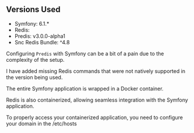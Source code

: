 ## Versions Used  
- Symfony: 6.1.*
- Redis:
- Predis: v3.0.0-alpha1
- Snc Redis Bundle: ^4.8
  
Configuring `Predis` with Symfony can be a bit of a pain due to the complexity of the setup.

I have added missing Redis commands  that were not natively supported in the version being used.

The entire Symfony application is wrapped in a Docker container.

Redis is also containerized, allowing seamless integration with the Symfony application.

To properly access your containerized application, you need to configure your domain in the /etc/hosts
